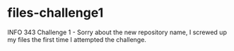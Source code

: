 # files-challenge1
INFO 343 Challenge 1 - Sorry about the new repository name, I screwed up my files the first time I attempted the challenge.
